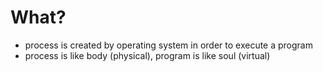 <!-- TITLE: Processes -->
<!-- SUBTITLE: A quick summary of Processes -->

# What?
* process is created by operating system in order to execute a program
* process is like body (physical), program is like soul (virtual)